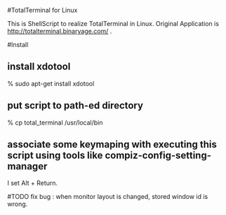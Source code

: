 #TotalTerminal for Linux

This is ShellScript to realize TotalTerminal in Linux.
Original Application is http://totalterminal.binaryage.com/ .

#Install

## install xdotool

% sudo apt-get install xdotool

## put script to path-ed directory

% cp total_terminal /usr/local/bin

## associate some keymaping with executing this script using tools like compiz-config-setting-manager

I set Alt + Return.

#TODO
fix bug : when monitor layout is changed, stored window id is wrong.

